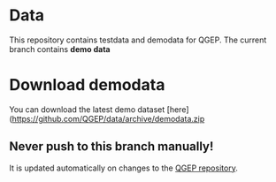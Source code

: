 # Data

This repository contains testdata and demodata for QGEP. The current branch contains **demo data**

# Download demodata

You can download the latest demo dataset [here](https://github.com/QGEP/data/archive/demodata.zip

## Never push to this branch manually!

It is updated automatically on changes to the [QGEP repository](https://github.com/QGEP/QGEP/).
